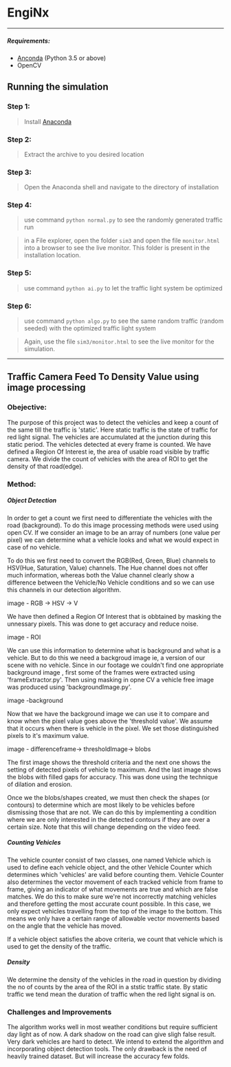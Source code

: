 # EngiNx

---------------------------

##### Requirements:
- [Anconda](https://www.anaconda.com/download/) (Python 3.5 or above)
- OpenCV 





## Running the simulation

### Step 1:
>Install [Anaconda](https://www.anaconda.com/download/)

### Step 2:
>Extract the archive to you desired location

### Step 3:
>Open the Anaconda shell and navigate to the directory of installation

### Step 4:
>use command `python normal.py` to see the randomly generated traffic run

>in a File explorer, open the folder `sim3` and open the file `monitor.html` into a browser to see the live monitor. This folder is present in the installation location.

### Step 5:
>use command `python ai.py` to let the traffic light system be optimized 

### Step 6:
>use command `python algo.py` to see the same random traffic (random seeded) with the optimized traffic light system

>Again, use the file `sim3/monitor.html` to see the live monitor for the simulation.

--------

## Traffic Camera Feed To Density Value using image processing

### Obejective: 

The purpose of this project was to detect the vehicles and keep a count of the same till the traffic is 'static'. Here static traffic is the state of traffic for red light signal. The vehicles are accumulated at the junction during this static period. The vehicles detected at every frame is counted. We have defined a Region Of Interest ie, the area of usable road visible by traffic camera. We divide the count of vehicles with the area of ROI to get the density of that road(edge).

### Method:

##### Object Detection

In order to get a count we first need to differentiate the vehicles with the road (background). To do this image processing methods were used using open CV. If we consider an image to be an array of numbers (one value per pixel) we can determine what a vehicle looks and what we would expect in case of no vehicle.

To do this we first need to convert the RGB(Red, Green, Blue) channels to HSV(Hue, Saturation, Value) channels. The Hue channel does not offer much information, whereas both the Value channel clearly show a difference between the Vehicle/No Vehicle conditions and so we can use this channels in our detection algorithm.

image - RGB -> HSV -> V

We have then defined a Region Of Interest that is obbtained by masking the unnessary pixels. This was done to get accuracy and reduce noise.

image - ROI

We can use this information to determine what is background and what is a vehicle. But to do this we need a backgroud image ie, a version of our scene with no vehicle. Since in our footage we couldn't find one appropriate background  image , first some of the frames were extracted using 'frameExtractor.py'. Then using masking in opne CV a vehicle free image was produced using 'backgroundImage.py'.

image -background

Now that we have the background image we can use it to compare and know when the pixel value goes above the 'threshold value'. We assume that it occurs when there is vehicle in the pixel. We set those distinguished pixels to it's maximum value.

image - differenceframe-> thresholdImage-> blobs

The first image shows the threshold criteria and the next one shows the setting of detected pixels of vehicle to maximum. And the last image shows the blobs with filled gaps for accuracy. This was done using the technique of dilation and erosion.

Once we the blobs/shapes created, we must then check the shapes (or contours) to determine which are most likely to be vehicles before dismissing those that are not. We can do this by implementing a condition where we are only interested in the detected contours if they are over a certain size. Note that this will change depending on the video feed.

##### Counting Vehicles 

The vehicle counter consist of two classes, one named Vehicle which is used to define each vehicle object, and the other Vehicle Counter which determines which 'vehicles' are valid before counting them. Vehicle Counter also determines the vector movement of each tracked vehicle from frame to frame, giving an indicator of what movements are true and which are false matches. We do this to make sure we're not incorrectly matching vehicles and therefore getting the most accurate count possible. In this case, we only expect vehicles travelling from the top of the image to the bottom. This means we only have a certain range of allowable vector movements based on the angle that the vehicle has moved.

If a vehicle object satisfies the above criteria, we count that vehicle which is used to get the density of the traffic. 

##### Density

We determine the density of the vehicles in the road in question by dividing the no of counts by the area of the ROI in a ststic traffic state. By static traffic we tend mean the duration of traffic when the red light signal is on. 

### Challenges and Improvements

The algorithm works well in most weather conditions but require sufficient day light as of now. A dark shadow on the road can give sligh false result. Very dark vehicles are hard to detect. We intend to extend the algorithm and incorporating object detection tools. The only drawback is the need of heavily trained dataset. But will increase the accuracy few folds.
